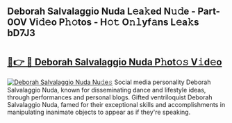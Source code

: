 ## Deborah Salvalaggio Nuda L𝚎a𝚔ed N𝚞𝚍e - Part-0OV Vi𝚍𝚎o P𝚑𝚘tos - H𝚘𝚝 O𝚗𝚕yf𝚊ns L𝚎a𝚔s bD7J3

# <h2><a href="http://kf03m2.oniu.top/?m=Deborah+Salvalaggio+Nuda">🔗👉 🔴 Deborah Salvalaggio Nuda P𝚑ot𝚘𝚜 V𝚒d𝚎o</a></h2>

[![Deborah Salvalaggio Nuda Nu𝚍e𝚜](https://i.imgur.com/0qMVB7G.gif)](http://kf03m2.oniu.top/?m=Deborah+Salvalaggio+Nuda)
Social media personality Deborah Salvalaggio Nuda, known for disseminating dance and lifestyle ideas, through performances and personal blogs. Gifted ventriloquist Deborah Salvalaggio Nuda, famed for their exceptional skills and accomplishments in manipulating inanimate objects to appear as if they're speaking.  
